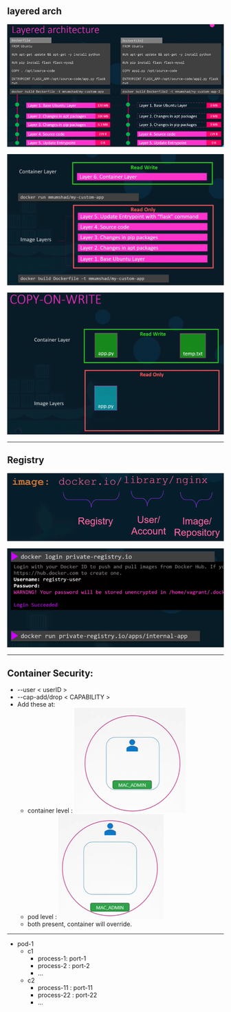 ## layered arch

![img_3.png](img/crash-course/img_3.png)

![img_4.png](img/crash-course/img_4.png)

![img_5.png](img/crash-course/img_5.png)

---
## Registry

![img_1.png](img/crash-course/arch/img_1.png)

![img.png](img/crash-course/arch/img.png)

---
## Container Security:
  - --user < userID >
  - --cap-add/drop < CAPABILITY >
  - Add these at:
    - container level :  ![img.png](img/imgg-1.png)
    - pod level :        ![img_1.png](img/imgg_2.png)
    - both present, container will override.


---
- pod-1
  - c1
    - process-1: port-1
    - process-2 : port-2
    - ...
  - c2
      - process-11 : port-11
      - process-22 : port-22
      - ...